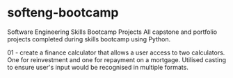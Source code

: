 # softeng-bootcamp
 Software Engineering Skills Bootcamp Projects
All capstone and portfolio projects completed during skills bootcamp using Python. 

01 - create a finance calculator that allows a user access to two calculators. One for reinvestment and one for repayment on a mortgage. Utilised casting to ensure user's input would be recognised in multiple formats. 